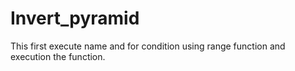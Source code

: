 # Invert_pyramid
This first execute name and 
for condition using range function
and execution the function.
